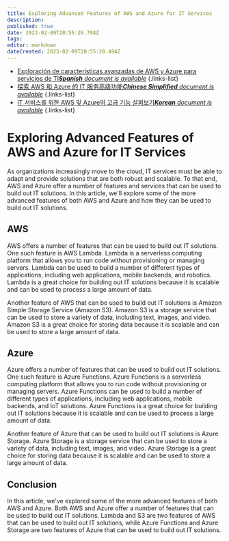 ```yaml
---
title: Exploring Advanced Features of AWS and Azure for IT Services
description: 
published: true
date: 2023-02-09T20:55:26.794Z
tags: 
editor: markdown
dateCreated: 2023-02-09T20:55:20.494Z
---
```


- [Exploración de características avanzadas de AWS y Azure para servicios de TI***Spanish** document is available*](/es/Knowledge-base/Cloud/exploring-advanced-features-of-aws-and-azure-for-it-services)
{.links-list}
- [探索 AWS 和 Azure 的 IT 服务高级功能***Chinese Simplified** document is available*](/zh/Knowledge-base/Cloud/exploring-advanced-features-of-aws-and-azure-for-it-services)
{.links-list}
- [IT 서비스를 위한 AWS 및 Azure의 고급 기능 살펴보기***Korean** document is available*](/ko/Knowledge-base/Cloud/exploring-advanced-features-of-aws-and-azure-for-it-services)
{.links-list}


# Exploring Advanced Features of AWS and Azure for IT Services

As organizations increasingly move to the cloud, IT services must be able to adapt and provide solutions that are both robust and scalable. To that end, AWS and Azure offer a number of features and services that can be used to build out IT solutions. In this article, we'll explore some of the more advanced features of both AWS and Azure and how they can be used to build out IT solutions.

## AWS

AWS offers a number of features that can be used to build out IT solutions. One such feature is AWS Lambda. Lambda is a serverless computing platform that allows you to run code without provisioning or managing servers. Lambda can be used to build a number of different types of applications, including web applications, mobile backends, and robotics. Lambda is a great choice for building out IT solutions because it is scalable and can be used to process a large amount of data.

Another feature of AWS that can be used to build out IT solutions is Amazon Simple Storage Service (Amazon S3). Amazon S3 is a storage service that can be used to store a variety of data, including text, images, and video. Amazon S3 is a great choice for storing data because it is scalable and can be used to store a large amount of data.

## Azure

Azure offers a number of features that can be used to build out IT solutions. One such feature is Azure Functions. Azure Functions is a serverless computing platform that allows you to run code without provisioning or managing servers. Azure Functions can be used to build a number of different types of applications, including web applications, mobile backends, and IoT solutions. Azure Functions is a great choice for building out IT solutions because it is scalable and can be used to process a large amount of data.

Another feature of Azure that can be used to build out IT solutions is Azure Storage. Azure Storage is a storage service that can be used to store a variety of data, including text, images, and video. Azure Storage is a great choice for storing data because it is scalable and can be used to store a large amount of data.

## Conclusion

In this article, we've explored some of the more advanced features of both AWS and Azure. Both AWS and Azure offer a number of features that can be used to build out IT solutions. Lambda and S3 are two features of AWS that can be used to build out IT solutions, while Azure Functions and Azure Storage are two features of Azure that can be used to build out IT solutions.